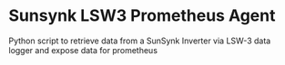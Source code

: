 # Sunsynk LSW3 Prometheus Agent
Python script to retrieve data from a SunSynk Inverter via LSW-3 data logger and expose data for prometheus
